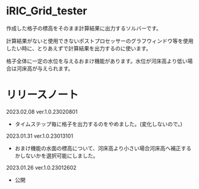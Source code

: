 # iRIC_Grid_tester

作成した格子の標高をそのまま計算結果に出力するソルバーです。

計算結果がないと使用できないポストプロセッサーのグラフウィンドウ等を使用したい時に、とりあえずで計算結果を出力するのに使います。

格子全体に一定の水位を与えるおまけ機能があります。水位が河床高より低い場合は河床高が与えられます。

# リリースノート

2023.02.08 ver.1.0.23020801
* タイムステップ毎に格子を出力するのをやめました。(変化しないので。)

2023.01.31 ver.1.0.23013101
* おまけ機能の水面の標高について、河床高より小さい場合河床高へ補正するかしないかを選択可能にしました。

2023.01.26 ver.1.0.23012602
* 公開
